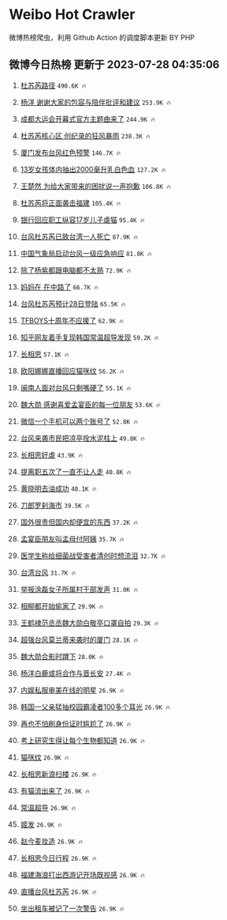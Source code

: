 # Weibo Hot Crawler 



微博热榜爬虫，利用 Github Action 的调度脚本更新 BY PHP 


## 微博今日热榜 更新于 2023-07-28 04:35:06 
1. [杜苏芮路径](https://s.weibo.com/weibo?q=%E6%9D%9C%E8%8B%8F%E8%8A%AE%E8%B7%AF%E5%BE%84&t=31&band_rank=1&Refer=top) `490.6K 🔥` 

1. [杨洋 谢谢大家的包容与陪伴批评和建议](https://s.weibo.com/weibo?q=%E6%9D%A8%E6%B4%8B%20%E8%B0%A2%E8%B0%A2%E5%A4%A7%E5%AE%B6%E7%9A%84%E5%8C%85%E5%AE%B9%E4%B8%8E%E9%99%AA%E4%BC%B4%E6%89%B9%E8%AF%84%E5%92%8C%E5%BB%BA%E8%AE%AE&t=31&band_rank=2&Refer=top) `253.9K 🔥` 

1. [成都大运会开幕式官方主题曲来了](https://s.weibo.com/weibo?q=%23%E6%88%90%E9%83%BD%E5%A4%A7%E8%BF%90%E4%BC%9A%E5%BC%80%E5%B9%95%E5%BC%8F%E5%AE%98%E6%96%B9%E4%B8%BB%E9%A2%98%E6%9B%B2%E6%9D%A5%E4%BA%86%23&t=31&band_rank=3&Refer=top) `244.9K 🔥` 

1. [杜苏芮核心区 创纪录的狂风暴雨](https://s.weibo.com/weibo?q=%E6%9D%9C%E8%8B%8F%E8%8A%AE%E6%A0%B8%E5%BF%83%E5%8C%BA%20%E5%88%9B%E7%BA%AA%E5%BD%95%E7%9A%84%E7%8B%82%E9%A3%8E%E6%9A%B4%E9%9B%A8&t=31&band_rank=4&Refer=top) `238.3K 🔥` 

1. [厦门发布台风红色预警](https://s.weibo.com/weibo?q=%23%E5%8E%A6%E9%97%A8%E5%8F%91%E5%B8%83%E5%8F%B0%E9%A3%8E%E7%BA%A2%E8%89%B2%E9%A2%84%E8%AD%A6%23&t=31&band_rank=5&Refer=top) `146.7K 🔥` 

1. [13岁女孩体内抽出2000毫升乳白色血](https://s.weibo.com/weibo?q=%2313%E5%B2%81%E5%A5%B3%E5%AD%A9%E4%BD%93%E5%86%85%E6%8A%BD%E5%87%BA2000%E6%AF%AB%E5%8D%87%E4%B9%B3%E7%99%BD%E8%89%B2%E8%A1%80%23&t=31&band_rank=6&Refer=top) `127.2K 🔥` 

1. [王楚然 为给大家带来的困扰说一声抱歉](https://s.weibo.com/weibo?q=%E7%8E%8B%E6%A5%9A%E7%84%B6%20%E4%B8%BA%E7%BB%99%E5%A4%A7%E5%AE%B6%E5%B8%A6%E6%9D%A5%E7%9A%84%E5%9B%B0%E6%89%B0%E8%AF%B4%E4%B8%80%E5%A3%B0%E6%8A%B1%E6%AD%89&t=31&band_rank=7&Refer=top) `106.8K 🔥` 

1. [杜苏芮将正面袭击福建](https://s.weibo.com/weibo?q=%23%E6%9D%9C%E8%8B%8F%E8%8A%AE%E5%B0%86%E6%AD%A3%E9%9D%A2%E8%A2%AD%E5%87%BB%E7%A6%8F%E5%BB%BA%23&t=31&band_rank=8&Refer=top) `105.4K 🔥` 

1. [银行回应职工纵容17岁儿子虐猫](https://s.weibo.com/weibo?q=%E9%93%B6%E8%A1%8C%E5%9B%9E%E5%BA%94%E8%81%8C%E5%B7%A5%E7%BA%B5%E5%AE%B917%E5%B2%81%E5%84%BF%E5%AD%90%E8%99%90%E7%8C%AB&t=31&band_rank=9&Refer=top) `95.4K 🔥` 

1. [台风杜苏芮已致台湾一人死亡](https://s.weibo.com/weibo?q=%23%E5%8F%B0%E9%A3%8E%E6%9D%9C%E8%8B%8F%E8%8A%AE%E5%B7%B2%E8%87%B4%E5%8F%B0%E6%B9%BE%E4%B8%80%E4%BA%BA%E6%AD%BB%E4%BA%A1%23&t=31&band_rank=10&Refer=top) `87.9K 🔥` 

1. [中国气象局启动台风一级应急响应](https://s.weibo.com/weibo?q=%23%E4%B8%AD%E5%9B%BD%E6%B0%94%E8%B1%A1%E5%B1%80%E5%90%AF%E5%8A%A8%E5%8F%B0%E9%A3%8E%E4%B8%80%E7%BA%A7%E5%BA%94%E6%80%A5%E5%93%8D%E5%BA%94%23&t=31&band_rank=11&Refer=top) `81.8K 🔥` 

1. [除了杨紫都跟电脑都不太熟](https://s.weibo.com/weibo?q=%E9%99%A4%E4%BA%86%E6%9D%A8%E7%B4%AB%E9%83%BD%E8%B7%9F%E7%94%B5%E8%84%91%E9%83%BD%E4%B8%8D%E5%A4%AA%E7%86%9F&t=31&band_rank=12&Refer=top) `72.9K 🔥` 

1. [妈妈在 在中路了](https://s.weibo.com/weibo?q=%E5%A6%88%E5%A6%88%E5%9C%A8%20%E5%9C%A8%E4%B8%AD%E8%B7%AF%E4%BA%86&t=31&band_rank=13&Refer=top) `66.7K 🔥` 

1. [台风杜苏芮预计28日登陆](https://s.weibo.com/weibo?q=%23%E5%8F%B0%E9%A3%8E%E6%9D%9C%E8%8B%8F%E8%8A%AE%E9%A2%84%E8%AE%A128%E6%97%A5%E7%99%BB%E9%99%86%23&t=31&band_rank=14&Refer=top) `65.5K 🔥` 

1. [TFBOYS十周年不应援了](https://s.weibo.com/weibo?q=%23TFBOYS%E5%8D%81%E5%91%A8%E5%B9%B4%E4%B8%8D%E5%BA%94%E6%8F%B4%E4%BA%86%23&t=31&band_rank=15&Refer=top) `62.9K 🔥` 

1. [知乎网友着手复现韩国常温超导发现](https://s.weibo.com/weibo?q=%23%E7%9F%A5%E4%B9%8E%E7%BD%91%E5%8F%8B%E7%9D%80%E6%89%8B%E5%A4%8D%E7%8E%B0%E9%9F%A9%E5%9B%BD%E5%B8%B8%E6%B8%A9%E8%B6%85%E5%AF%BC%E5%8F%91%E7%8E%B0%23&t=31&band_rank=16&Refer=top) `59.2K 🔥` 

1. [长相思](https://s.weibo.com/weibo?q=%E9%95%BF%E7%9B%B8%E6%80%9D&t=31&band_rank=17&Refer=top) `57.1K 🔥` 

1. [欧阳娜娜直播回应猫咪纹](https://s.weibo.com/weibo?q=%23%E6%AC%A7%E9%98%B3%E5%A8%9C%E5%A8%9C%E7%9B%B4%E6%92%AD%E5%9B%9E%E5%BA%94%E7%8C%AB%E5%92%AA%E7%BA%B9%23&t=31&band_rank=18&Refer=top) `56.2K 🔥` 

1. [闽南人面对台风只剩嘴硬了](https://s.weibo.com/weibo?q=%E9%97%BD%E5%8D%97%E4%BA%BA%E9%9D%A2%E5%AF%B9%E5%8F%B0%E9%A3%8E%E5%8F%AA%E5%89%A9%E5%98%B4%E7%A1%AC%E4%BA%86&t=31&band_rank=19&Refer=top) `55.1K 🔥` 

1. [魏大勋 感谢喜爱孟宴臣的每一位朋友](https://s.weibo.com/weibo?q=%E9%AD%8F%E5%A4%A7%E5%8B%8B%20%E6%84%9F%E8%B0%A2%E5%96%9C%E7%88%B1%E5%AD%9F%E5%AE%B4%E8%87%A3%E7%9A%84%E6%AF%8F%E4%B8%80%E4%BD%8D%E6%9C%8B%E5%8F%8B&t=31&band_rank=20&Refer=top) `53.6K 🔥` 

1. [微信一个手机可以两个账号了](https://s.weibo.com/weibo?q=%23%E5%BE%AE%E4%BF%A1%E4%B8%80%E4%B8%AA%E6%89%8B%E6%9C%BA%E5%8F%AF%E4%BB%A5%E4%B8%A4%E4%B8%AA%E8%B4%A6%E5%8F%B7%E4%BA%86%23&t=31&band_rank=21&Refer=top) `52.8K 🔥` 

1. [台风来袭市民把凉亭拴水泥柱上](https://s.weibo.com/weibo?q=%23%E5%8F%B0%E9%A3%8E%E6%9D%A5%E8%A2%AD%E5%B8%82%E6%B0%91%E6%8A%8A%E5%87%89%E4%BA%AD%E6%8B%B4%E6%B0%B4%E6%B3%A5%E6%9F%B1%E4%B8%8A%23&t=31&band_rank=22&Refer=top) `49.8K 🔥` 

1. [长相思好虐](https://s.weibo.com/weibo?q=%E9%95%BF%E7%9B%B8%E6%80%9D%E5%A5%BD%E8%99%90&t=31&band_rank=23&Refer=top) `43.9K 🔥` 

1. [提离职五次了一直不让人走](https://s.weibo.com/weibo?q=%23%E6%8F%90%E7%A6%BB%E8%81%8C%E4%BA%94%E6%AC%A1%E4%BA%86%E4%B8%80%E7%9B%B4%E4%B8%8D%E8%AE%A9%E4%BA%BA%E8%B5%B0%23&t=31&band_rank=24&Refer=top) `40.8K 🔥` 

1. [黄晓明去油成功](https://s.weibo.com/weibo?q=%E9%BB%84%E6%99%93%E6%98%8E%E5%8E%BB%E6%B2%B9%E6%88%90%E5%8A%9F&t=31&band_rank=25&Refer=top) `40.1K 🔥` 

1. [刀郎罗刹海市](https://s.weibo.com/weibo?q=%E5%88%80%E9%83%8E%E7%BD%97%E5%88%B9%E6%B5%B7%E5%B8%82&t=31&band_rank=26&Refer=top) `39.5K 🔥` 

1. [国外很贵但国内却便宜的东西](https://s.weibo.com/weibo?q=%23%E5%9B%BD%E5%A4%96%E5%BE%88%E8%B4%B5%E4%BD%86%E5%9B%BD%E5%86%85%E5%8D%B4%E4%BE%BF%E5%AE%9C%E7%9A%84%E4%B8%9C%E8%A5%BF%23&t=31&band_rank=27&Refer=top) `37.2K 🔥` 

1. [孟宴臣朋友叫孟母付阿姨](https://s.weibo.com/weibo?q=%23%E5%AD%9F%E5%AE%B4%E8%87%A3%E6%9C%8B%E5%8F%8B%E5%8F%AB%E5%AD%9F%E6%AF%8D%E4%BB%98%E9%98%BF%E5%A7%A8%23&t=31&band_rank=28&Refer=top) `35.7K 🔥` 

1. [医学生称给细菌战受害者清创时想流泪](https://s.weibo.com/weibo?q=%23%E5%8C%BB%E5%AD%A6%E7%94%9F%E7%A7%B0%E7%BB%99%E7%BB%86%E8%8F%8C%E6%88%98%E5%8F%97%E5%AE%B3%E8%80%85%E6%B8%85%E5%88%9B%E6%97%B6%E6%83%B3%E6%B5%81%E6%B3%AA%23&t=31&band_rank=29&Refer=top) `32.7K 🔥` 

1. [台湾台风](https://s.weibo.com/weibo?q=%E5%8F%B0%E6%B9%BE%E5%8F%B0%E9%A3%8E&t=31&band_rank=30&Refer=top) `31.7K 🔥` 

1. [举报涂磊女子所属村干部发声](https://s.weibo.com/weibo?q=%23%E4%B8%BE%E6%8A%A5%E6%B6%82%E7%A3%8A%E5%A5%B3%E5%AD%90%E6%89%80%E5%B1%9E%E6%9D%91%E5%B9%B2%E9%83%A8%E5%8F%91%E5%A3%B0%23&t=31&band_rank=31&Refer=top) `31.0K 🔥` 

1. [相柳都开始偷家了](https://s.weibo.com/weibo?q=%E7%9B%B8%E6%9F%B3%E9%83%BD%E5%BC%80%E5%A7%8B%E5%81%B7%E5%AE%B6%E4%BA%86&t=31&band_rank=32&Refer=top) `29.9K 🔥` 

1. [王鹤棣范丞丞魏大勋白敬亭口罩自拍](https://s.weibo.com/weibo?q=%23%E7%8E%8B%E9%B9%A4%E6%A3%A3%E8%8C%83%E4%B8%9E%E4%B8%9E%E9%AD%8F%E5%A4%A7%E5%8B%8B%E7%99%BD%E6%95%AC%E4%BA%AD%E5%8F%A3%E7%BD%A9%E8%87%AA%E6%8B%8D%23&t=31&band_rank=33&Refer=top) `29.3K 🔥` 

1. [超强台风莫兰蒂来袭时的厦门](https://s.weibo.com/weibo?q=%E8%B6%85%E5%BC%BA%E5%8F%B0%E9%A3%8E%E8%8E%AB%E5%85%B0%E8%92%82%E6%9D%A5%E8%A2%AD%E6%97%B6%E7%9A%84%E5%8E%A6%E9%97%A8&t=31&band_rank=34&Refer=top) `28.1K 🔥` 

1. [魏大勋合影时蹲下](https://s.weibo.com/weibo?q=%23%E9%AD%8F%E5%A4%A7%E5%8B%8B%E5%90%88%E5%BD%B1%E6%97%B6%E8%B9%B2%E4%B8%8B%23&t=31&band_rank=35&Refer=top) `28.0K 🔥` 

1. [杨洋白鹿或将合作与晋长安](https://s.weibo.com/weibo?q=%23%E6%9D%A8%E6%B4%8B%E7%99%BD%E9%B9%BF%E6%88%96%E5%B0%86%E5%90%88%E4%BD%9C%E4%B8%8E%E6%99%8B%E9%95%BF%E5%AE%89%23&t=31&band_rank=36&Refer=top) `27.4K 🔥` 

1. [内娱私服审美在线的明星](https://s.weibo.com/weibo?q=%23%E5%86%85%E5%A8%B1%E7%A7%81%E6%9C%8D%E5%AE%A1%E7%BE%8E%E5%9C%A8%E7%BA%BF%E7%9A%84%E6%98%8E%E6%98%9F%23&t=31&band_rank=37&Refer=top) `26.9K 🔥` 

1. [韩国一父亲猛抽校园霸凌者100多个耳光](https://s.weibo.com/weibo?q=%23%E9%9F%A9%E5%9B%BD%E4%B8%80%E7%88%B6%E4%BA%B2%E7%8C%9B%E6%8A%BD%E6%A0%A1%E5%9B%AD%E9%9C%B8%E5%87%8C%E8%80%85100%E5%A4%9A%E4%B8%AA%E8%80%B3%E5%85%89%23&t=31&band_rank=38&Refer=top) `26.9K 🔥` 

1. [再也不怕刷身份证时尴尬了](https://s.weibo.com/weibo?q=%23%E5%86%8D%E4%B9%9F%E4%B8%8D%E6%80%95%E5%88%B7%E8%BA%AB%E4%BB%BD%E8%AF%81%E6%97%B6%E5%B0%B4%E5%B0%AC%E4%BA%86%23&t=31&band_rank=39&Refer=top) `26.9K 🔥` 

1. [考上研究生得让每个生物都知道](https://s.weibo.com/weibo?q=%23%E8%80%83%E4%B8%8A%E7%A0%94%E7%A9%B6%E7%94%9F%E5%BE%97%E8%AE%A9%E6%AF%8F%E4%B8%AA%E7%94%9F%E7%89%A9%E9%83%BD%E7%9F%A5%E9%81%93%23&t=31&band_rank=40&Refer=top) `26.9K 🔥` 

1. [猫咪纹](https://s.weibo.com/weibo?q=%E7%8C%AB%E5%92%AA%E7%BA%B9&t=31&band_rank=41&Refer=top) `26.9K 🔥` 

1. [长相思新浪扫楼](https://s.weibo.com/weibo?q=%23%E9%95%BF%E7%9B%B8%E6%80%9D%E6%96%B0%E6%B5%AA%E6%89%AB%E6%A5%BC%23&t=31&band_rank=42&Refer=top) `26.9K 🔥` 

1. [有猫流出来了](https://s.weibo.com/weibo?q=%E6%9C%89%E7%8C%AB%E6%B5%81%E5%87%BA%E6%9D%A5%E4%BA%86&t=31&band_rank=43&Refer=top) `26.9K 🔥` 

1. [常温超导](https://s.weibo.com/weibo?q=%E5%B8%B8%E6%B8%A9%E8%B6%85%E5%AF%BC&t=31&band_rank=44&Refer=top) `26.9K 🔥` 

1. [姬发](https://s.weibo.com/weibo?q=%E5%A7%AC%E5%8F%91&t=31&band_rank=45&Refer=top) `26.9K 🔥` 

1. [赵今麦妆造](https://s.weibo.com/weibo?q=%E8%B5%B5%E4%BB%8A%E9%BA%A6%E5%A6%86%E9%80%A0&t=31&band_rank=46&Refer=top) `26.9K 🔥` 

1. [长相思今日行程](https://s.weibo.com/weibo?q=%23%E9%95%BF%E7%9B%B8%E6%80%9D%E4%BB%8A%E6%97%A5%E8%A1%8C%E7%A8%8B%23&t=31&band_rank=47&Refer=top) `26.9K 🔥` 

1. [福建海浪打出西游记开场既视感](https://s.weibo.com/weibo?q=%23%E7%A6%8F%E5%BB%BA%E6%B5%B7%E6%B5%AA%E6%89%93%E5%87%BA%E8%A5%BF%E6%B8%B8%E8%AE%B0%E5%BC%80%E5%9C%BA%E6%97%A2%E8%A7%86%E6%84%9F%23&t=31&band_rank=48&Refer=top) `26.9K 🔥` 

1. [直播台风杜苏芮](https://s.weibo.com/weibo?q=%23%E7%9B%B4%E6%92%AD%E5%8F%B0%E9%A3%8E%E6%9D%9C%E8%8B%8F%E8%8A%AE%23&t=31&band_rank=49&Refer=top) `26.9K 🔥` 

1. [坐出租车被记了一次警告](https://s.weibo.com/weibo?q=%23%E5%9D%90%E5%87%BA%E7%A7%9F%E8%BD%A6%E8%A2%AB%E8%AE%B0%E4%BA%86%E4%B8%80%E6%AC%A1%E8%AD%A6%E5%91%8A%23&t=31&band_rank=50&Refer=top) `26.9K 🔥` 

